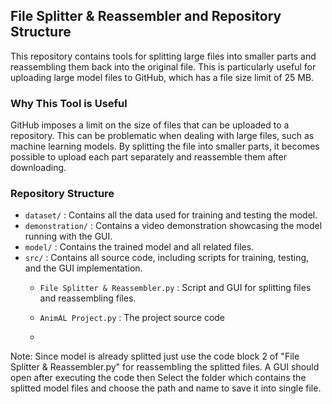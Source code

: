 ## File Splitter & Reassembler and Repository Structure

This repository contains tools for splitting large files into smaller parts and reassembling them back into the original file. This is particularly useful for uploading large model files to GitHub, which has a file size limit of 25 MB.

### Why This Tool is Useful

GitHub imposes a limit on the size of files that can be uploaded to a repository. This can be problematic when dealing with large files, such as machine learning models. By splitting the file into smaller parts, it becomes possible to upload each part separately and reassemble them after downloading.

### Repository Structure

- `dataset/` : Contains all the data used for training and testing the model.
- `demonstration/` : Contains a video demonstration showcasing the model running with the GUI.
- `model/` : Contains the trained model and all related files.
- `src/` : Contains all source code, including scripts for training, testing, and the GUI implementation.
  - `File Splitter & Reassembler.py` : Script and GUI for splitting files and reassembling files.

  - `AnimAL Project.py` : The project source code
  - 
Note: Since model is already splitted just use the code block 2 of "File Splitter & Reassembler.py" for reassembling the splitted files. A GUI should open after executing the code then Select the folder which contains the splitted model files and choose the path and name to save it into single file.
